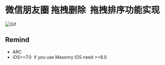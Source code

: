 # 微信朋友圈 拖拽删除  拖拽排序功能实现
![Gif](https://github.com/Hank-qin/WeChatDemo/blob/master/PreviewImages/%E9%A2%84%E8%A7%88%E5%9B%BE.gif)
## Remind
* ARC
* iOS>=7.0  if you use Masonry iOS need >=8.0
